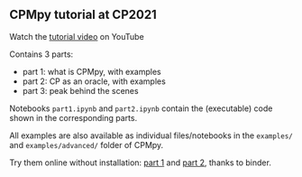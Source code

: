 ## CPMpy tutorial at CP2021

Watch the [tutorial video](https://www.youtube.com/watch?v=A4mmmDAdusQ) on YouTube

Contains 3 parts:
- part 1: what is CPMpy, with examples
- part 2: CP as an oracle, with examples
- part 3: peak behind the scenes

Notebooks `part1.ipynb` and `part2.ipynb` contain the (executable) code shown in the corresponding parts.

All examples are also available as individual files/notebooks in the `examples/` and `examples/advanced/` folder of CPMpy.

Try them online without installation: [part 1](https://mybinder.org/v2/gh/CPMpy/cpmpy/HEAD?labpath=examples/tutorial/part1.ipynb) and [part 2](https://mybinder.org/v2/gh/CPMpy/cpmpy/HEAD?labpath=examples/tutorial/part2.ipynb), thanks to binder.
